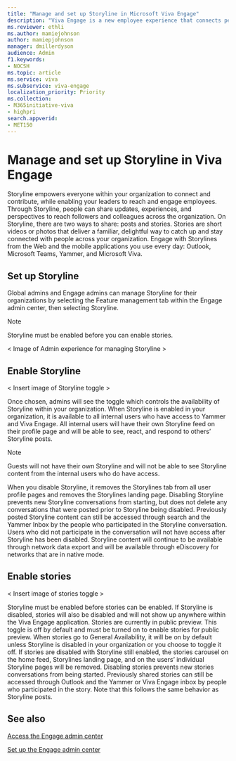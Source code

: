 ```yaml
---
title: "Manage and set up Storyline in Microsoft Viva Engage"
description: "Viva Engage is a new employee experience that connects people across the company—wherever and whenever they work—so that everyone is included and engaged."
ms.reviewer: ethli
ms.author: mamiejohnson
author: mamiepjohnson
manager: dmillerdyson
audience: Admin
f1.keywords:
- NOCSH
ms.topic: article
ms.service: viva
ms.subservice: viva-engage
localization_priority: Priority
ms.collection:  
- M365initiative-viva
- highpri
search.appverid:
- MET150
---
```


# Manage and set up Storyline in Viva Engage 

Storyline empowers everyone within your organization to connect and contribute, while enabling your leaders to reach and engage employees. Through Storyline, people can share updates, experiences, and perspectives to reach followers and colleagues across the organization. On Storyline, there are two ways to share: posts and stories. Stories are short videos or photos that deliver a familiar, delightful way to catch up and stay connected with people across your organization. Engage with Storylines from the Web and the mobile applications you use every day: Outlook, Microsoft Teams, Yammer, and Microsoft Viva.

## Set up Storyline 

Global admins and Engage admins can manage Storyline for their organizations by selecting the Feature management tab within the Engage admin center, then selecting Storyline.  

>[!NOTE]
> Storyline must be enabled before you can enable stories.

< Image of Admin experience for managing Storyline >

## Enable Storyline

< Insert image of Storyline toggle >

Once chosen, admins will see the toggle which controls the availability of Storyline within your organization. When Storyline is enabled in your organization, it is available to all internal users who have access to Yammer and Viva Engage. All internal users will have their own Storyline feed on their profile page and will be able to see, react, and respond to others’ Storyline posts.  

>[!NOTE]
> Guests will not have their own Storyline and will not be able to see Storyline content from the internal users who do have access. 

When you disable Storyline, it removes the Storylines tab from all user profile pages and removes the Storylines landing page. Disabling Storyline prevents new Storyline conversations from starting, but does not delete any conversations that were posted prior to Storyline being disabled. Previously posted Storyline content can still be accessed through search and the Yammer Inbox by the people who participated in the Storyline conversation. Users who did not participate in the conversation will not have access after Storyline has been disabled. Storyline content will continue to be available through network data export and will be available through eDiscovery for networks that are in native mode.  

## Enable stories 

< Insert image of stories toggle >

Storyline must be enabled before stories can be enabled. If Storyline is disabled, stories will also be disabled and will not show up anywhere within the Viva Engage application. Stories are currently in public preview. This toggle is off by default and must be turned on to enable stories for public preview. When stories go to General Availability, it will be on by default unless Storyline is disabled in your organization or you choose to toggle it off. If stories are disabled with Storyline still enabled, the stories carousel on the home feed, Storylines landing page, and on the users’ individual Storyline pages will be removed. Disabling stories prevents new stories conversations from being started. Previously shared stories can still be accessed through Outlook and the Yammer or Viva Engage inbox by people who participated in the story. Note that this follows the same behavior as Storyline posts.

## See also 

[Access the Engage admin center](/Viva/engage/eac-as-access-eac.md)

[Set up the Engage admin center](/Viva/engage/eac-get-started.md)